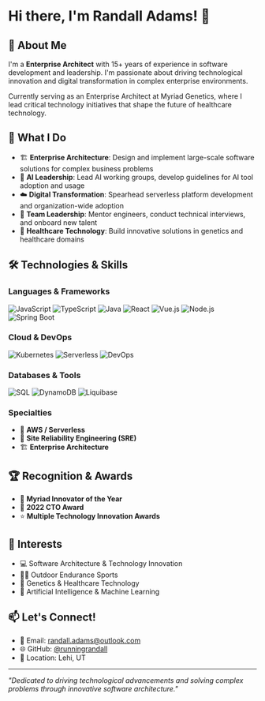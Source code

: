 # Hi there, I'm Randall Adams! 👋

## 🚀 About Me

I'm a **Enterprise Architect** with 15+ years of experience in software development and leadership. I'm passionate about driving technological innovation and digital transformation in complex enterprise environments.

Currently serving as an Enterprise Architect at Myriad Genetics, where I lead critical technology initiatives that shape the future of healthcare technology.

## 💼 What I Do

- 🏗️ **Enterprise Architecture**: Design and implement large-scale software solutions for complex business problems
- 🤖 **AI Leadership**: Lead AI working groups, develop guidelines for AI tool adoption and usage
- ☁️ **Digital Transformation**: Spearhead serverless platform development and organization-wide adoption
- 👥 **Team Leadership**: Mentor engineers, conduct technical interviews, and onboard new talent
- 🔬 **Healthcare Technology**: Build innovative solutions in genetics and healthcare domains

## 🛠️ Technologies & Skills

### Languages & Frameworks
![JavaScript](https://img.shields.io/badge/-JavaScript-F7DF1E?style=flat-square&logo=javascript&logoColor=black)
![TypeScript](https://img.shields.io/badge/-TypeScript-3178C6?style=flat-square&logo=typescript&logoColor=white)
![Java](https://img.shields.io/badge/-Java-007396?style=flat-square&logo=java&logoColor=white)
![React](https://img.shields.io/badge/-React-61DAFB?style=flat-square&logo=react&logoColor=black)
![Vue.js](https://img.shields.io/badge/-Vue.js-4FC08D?style=flat-square&logo=vue.js&logoColor=white)
![Node.js](https://img.shields.io/badge/-Node.js-339933?style=flat-square&logo=node.js&logoColor=white)
![Spring Boot](https://img.shields.io/badge/-Spring%20Boot-6DB33F?style=flat-square&logo=spring&logoColor=white)

### Cloud & DevOps
![Kubernetes](https://img.shields.io/badge/-Kubernetes-326CE5?style=flat-square&logo=kubernetes&logoColor=white)
![Serverless](https://img.shields.io/badge/-Serverless-FD5750?style=flat-square&logo=serverless&logoColor=white)
![DevOps](https://img.shields.io/badge/-DevOps-326CE5?style=flat-square&logo=azure-devops&logoColor=white)

### Databases & Tools
![SQL](https://img.shields.io/badge/-SQL-4479A1?style=flat-square&logo=mysql&logoColor=white)
![DynamoDB](https://img.shields.io/badge/-DynamoDB-4053D6?style=flat-square&logo=amazon-dynamodb&logoColor=white)
![Liquibase](https://img.shields.io/badge/-Liquibase-2962FF?style=flat-square&logo=liquibase&logoColor=white)

### Specialties
- 🤖 **AWS / Serverless**
- 🔧 **Site Reliability Engineering (SRE)**
- 🏗️ **Enterprise Architecture**

## 🏆 Recognition & Awards

- 🥇 **Myriad Innovator of the Year**
- 🏅 **2022 CTO Award**
- ⭐ **Multiple Technology Innovation Awards**

## 🎯 Interests

- 💻 Software Architecture & Technology Innovation
- 🏃‍♂️ Outdoor Endurance Sports
- 🧬 Genetics & Healthcare Technology
- 🤖 Artificial Intelligence & Machine Learning

## 📫 Let's Connect!

- 📧 Email: randall.adams@outlook.com
- 🌐 GitHub: [@runningrandall](https://github.com/runningrandall)
- 📍 Location: Lehi, UT

---

*"Dedicated to driving technological advancements and solving complex problems through innovative software architecture."*
